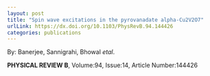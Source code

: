 ```yaml
---
layout: post
title: "Spin wave excitations in the pyrovanadate alpha-Cu2V2O7"
urlLink: https://dx.doi.org/10.1103/PhysRevB.94.144426
categories: publications
---
```

By: Banerjee, Sannigrahi, Bhowal *etal*.

**PHYSICAL REVIEW B**, Volume:94, Issue:14, Article Number:144426
